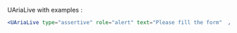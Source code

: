UAriaLive with examples :
```jsx
<UAriaLive type="assertive" role="alert" text="Please fill the form"  />
```
